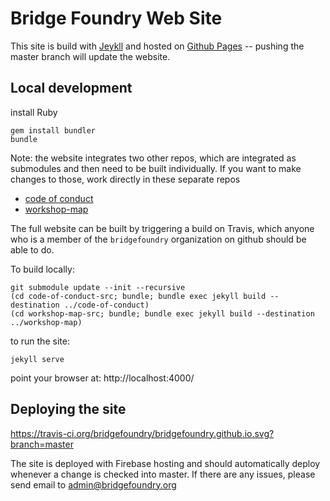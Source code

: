 Bridge Foundry Web Site
=======================

This site is build with [Jeykll](https://jekyllrb.com/) and hosted on 
[Github Pages](https://pages.github.com/) -- pushing the master branch will
update the website.


## Local development

install Ruby

```
gem install bundler
bundle
```

Note: the website integrates two other repos, which are integrated as submodules 
and then need to be built individually.  If you want to make changes to those, 
work directly in these separate repos

* [code of conduct](https://github.com/bridgefoundry/code-of-conduct)
* [workshop-map](https://github.com/bridgefoundry/workshop-map)

The full website can be built by triggering a build on Travis, which anyone
who is a member of the `bridgefoundry` organization on github should be able
to do.

To build locally:

```
git submodule update --init --recursive
(cd code-of-conduct-src; bundle; bundle exec jekyll build --destination ../code-of-conduct)
(cd workshop-map-src; bundle; bundle exec jekyll build --destination ../workshop-map)
```


to run the site:

```
jekyll serve
```

point your browser at: http://localhost:4000/


## Deploying the site

https://travis-ci.org/bridgefoundry/bridgefoundry.github.io.svg?branch=master

The site is deployed with Firebase hosting and should automatically deploy
whenever a change is checked into master.  If there are any issues, please
send email to admin@bridgefoundry.org

